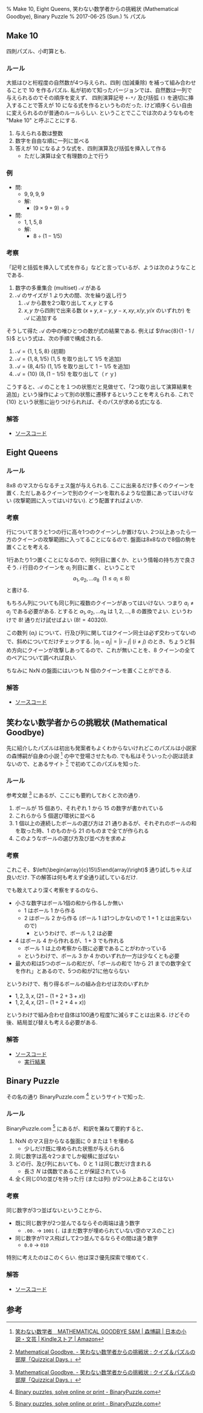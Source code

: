 % Make 10, Eight Queens, 笑わない数学者からの挑戦状 (Mathematical Goodbye), Binary Puzzle
% 2017-06-25 (Sun.)
% パズル

## Make 10

四則パズル、小町算とも.

### ルール

大抵はひと桁程度の自然数が4つ与えられ、四則 (加減乗除) を補って組み合わせることで 10 を作るパズル.
私が初めて知ったバージョンでは、自然数は一列で与えられるのでその順序を変えず、
四則演算記号 `+-*/` 及び括弧 `()` を適切に挿入することで答えが 10 になる式を作るというものだった.
けど順序くらい自由に変えられるのが普通のルールらしい.
ということでここでは次のようなものを "Make 10" と呼ぶことにする.

1. 与えられる数は整数
1. 数字を自由な順に一列に並べる
1. 答えが 10 になるような式を、四則演算及び括弧を挿入して作る
    - ただし演算は全て有理数の上で行う

### 例

- 問:
    - $9, 9, 9, 9$
    - 解:
        - $\left( 9 \times 9 + 9 \right) \div 9$
- 問:
    - $1, 1, 5, 8$
    - 解:
        - $8 \div \left( 1 - 1 / 5 \right)$

### 考察

「記号と括弧を挿入して式を作る」などと言っているが、ようは次のようなことである.

1. 数字の多重集合 (multiset) $\mathcal{A}$ がある
1. $\mathcal{A}$ のサイズが 1 より大の間、次を繰り返し行う
    1. $\mathcal{A}$ から数を2つ取り出して $x, y$ とする
    1. $x, y$ から四則で出来る数 ($x+y, x-y, y-x, xy, x/y, y/x$ のいずれか) を $\mathcal{A}$ に追加する

そうして得た $\mathcal{A}$ の中の唯ひとつの数が式の結果である.
例えば $\frac{8}{1 - 1 / 5}$ という式は、次の手順で構成される.

1. $\mathcal{A} = \{ 1,1,5,8 \}$ (初期)
1. $\mathcal{A} = \{ 1,8, 1/5 \}$ ($1,5$ を取り出して $1/5$ を追加)
1. $\mathcal{A} = \{ 8, 4/5 \}$ ($1, 1/5$ を取り出して $1-1/5$ を追加)
1. $\mathcal{A} = \{ 10 \}$ ($8, (1-1/5)$ を取り出して（ｒｙ)

こうすると、$\mathcal{A}$ のことを１つの状態だと見做せて、「2つ取り出して演算結果を追加」という操作によって別の状態に遷移するということを考えられる.
これで $\{10\}$ という状態に辿りつけられれば、そのパスが求める式になる.

### 解答

- [ソースコード](https://gist.github.com/cympfh/ea3a448aa841fe62bf9e)

## Eight Queens

### ルール

8x8 のマスからなるチェス盤が与えられる.
ここに出来るだけ多くのクイーンを置く.
ただしあるクイーンで別のクイーンを取れるような位置にあってはいけない (攻撃範囲に入ってはいけない).
どう配置すればよいか.

### 考察

行について言うと1つの行に高々1つのクイーンしか置けない.
2つ以上あったら一方のクイーンの攻撃範囲に入ってることになるので.
盤面は8x8なので8個の駒を置くことを考える.

1行あたり1つ置くことになるので、何列目に置くか、という情報の持ち方で良さそう.
$i$ 行目のクイーンを $a_i$ 列目に置く、ということで
$$a_1, a_2, \ldots a_8 ~~(1 \leq a_i \leq 8)$$
と書ける.

もちろん列についても同じ列に複数のクイーンがあってはいけない.
つまり $a_i \ne a_j$ である必要がある.
とすると $a_1, a_2, \ldots a_8$ は $1,2,\ldots,8$ の置換でよい.
というわけで $8!$ 通りだけ試せばよい ($8! = 40320$).

この数列 $(a_i)$ について、行及び列に関してはクイーン同士は必ず交わってないので、斜めについてだけチェックする.
$|a_i - a_j| = |i-j| ~(i \ne j)$ のとき、ちょうど斜め方向にクイーンが攻撃しあってるので、これが無いことを、8 クイーンの全てのペアについて調べれば良い.

ちなみに NxN の盤面にはいつも N 個のクイーンを置くことができる.

### 解答

- [ソースコード](https://gist.github.com/cympfh/700f77492f99c6059ffc0d590e227a79)

## 笑わない数学者からの挑戦状 (Mathematical Goodbye)

先に紹介したパズルは初出も発案者もよくわからないけれどこのパズルは小説家の森博嗣が自身の小説 [^1] の中で登場させたもの.
でも私はそういった小説は読まないので、とあるサイト [^2] で初めてこのパズルを知った.

### ルール

参考文献 [^2] にあるが、ここにも要約しておくと次の通り.

1. ボールが 15 個あり、それぞれ 1 から 15 の数字が書かれている
1. これらから 5 個選び環状に並べる
1. 1 個以上の連続したボールの選び方は 21 通りあるが、それぞれのボールの和を取った時、1 のものから 21 のものまで全てが作られる
1. このようなボールの選び方及び並べ方を求めよ

### 考察

これこそ、$\left(\begin{array}{c}15\\5\end{array}\right)$ 通り試しちゃえば良いだけ.
下の解答は何も考えず全通り試しているだけ.

でも敢えてより深く考察をするのなら、

- 小さな数字はボール1個の和から作るしか無い
    - $1$ はボール $1$ から作る
    - $2$ はボール $2$ から作る (ボール $1$ は1つしかないので $1+1$ とは出来ないので)
        - というわけで、ボール $1, 2$ は必要
- $4$ はボール $4$ から作れるが、$1+3$ でも作れる
    - ボール $1$ は上の考察から既に必要であることがわかっている
    - というわけで、ボール $3$ か $4$ かのいずれか一方は少なくとも必要
- 最大の和は5つのボールの和だが、「ボールの和で 1から 21 までの数字全てを作れ」とあるので、5つの和が21に他ならない

というわけで、有り得るボールの組み合わせは次のいずれか

- $1, 2, 3, x, (21 - (1 + 2 + 3 + x))$
- $1, 2, 4, x, (21 - (1 + 2 + 4 + x))$

というわけで組み合わせ自体は100通り程度?に減らすことは出来る.
けどその後、結局並び替えも考える必要がある.

### 解答

- [ソースコード](https://gist.github.com/cympfh/300600bcdcf04e6ca738403c1dcfa322)
    - [実行結果](https://ideone.com/WXgnP1)

## Binary Puzzle

その名の通り BinaryPuzzle.com [^3] というサイトで知った.

### ルール

BinaryPuzzle.com [^3] にあるが、和訳を兼ねて要約すると、

1. NxN のマス目からなる盤面に 0 または 1 を埋める
    - 少しだけ既に埋められた状態が与えられる
1. 同じ数字は高々2つまでしか縦横に並ばない
1. どの行、及び列においても、0 と 1 は同じ数だけ含まれる
    - 長さ $N$ は偶数であることが保証されている
1. 全く同じ01の並びを持った行 (または列) が2つ以上あることはない

### 考察

同じ数字が3つ並ばないということから、

- 既に同じ数字が2つ並んでるならその両端は違う数字
    - `.00.` &rarr; `1001` (`.` はまだ数字が埋められていない空のマスのこと)
- 同じ数字が1マス飛ばして2つ並んでるならその間は違う数字
    - `0.0` &rarr; `010`

特別に考えたのはこのくらい.
他は深さ優先探索で埋めてく.

### 解答

- [ソースコード](https://github.com/cympfh/BinaryPuzzle)

## 参考

[^1]: [笑わない数学者　MATHEMATICAL GOODBYE S&M | 森博嗣 | 日本の小説・文芸 | Kindleストア | Amazon](https://www.amazon.co.jp/dp/B009GXMFJQ/)
[^2]: [Mathematical Goodbye. - 笑わない数学者からの挑戦状 : クイズ＆パズルの部屋「Quizzical Days.」](http://r27.jp/quiz/mathematical-goodbye/)
[^3]: [Binary puzzles, solve online or print - BinaryPuzzle.com](http://binarypuzzle.com/)
